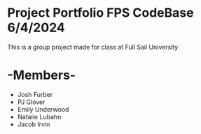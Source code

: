 # Project Portfolio FPS CodeBase 6/4/2024
This is a group project made for class at Full Sail University 
# -Members-
* Josh Furber
* PJ Glover
* Emily Underwood
* Natalie Lubahn
* Jacob Irvin
